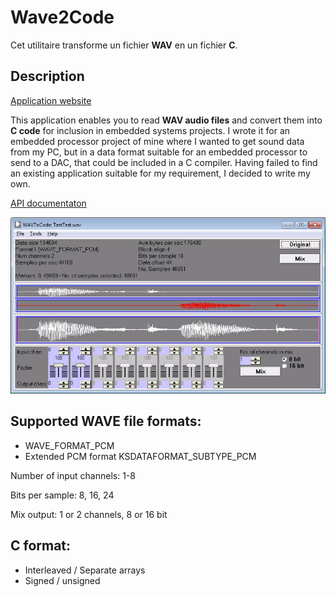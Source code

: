 # Wave2Code

Cet utilitaire transforme un fichier **WAV** en un fichier **C**.

## Description

[Application website](http://ccgi.cjseymour.plus.com/wavtocode/wavtocode.htm)

This application enables you to read **WAV audio files** and convert them into **C code** for inclusion in embedded systems projects. 
I wrote it for an embedded processor project of mine where I wanted to get sound data from my PC, 
but in a data format suitable for an embedded processor to send to a DAC, that could be included in a C compiler. 
Having failed to find an existing application suitable for my requirement, I decided to write my own.

[API documentaton ](wav2code.pdf)

![screenshot](wav2code.jpg)

## Supported WAVE file formats: 

* WAVE_FORMAT_PCM
* Extended PCM format KSDATAFORMAT_SUBTYPE_PCM

Number of input channels: 1-8

Bits per sample: 8, 16, 24

Mix output: 1 or 2 channels, 8 or 16 bit

## C format: 

* Interleaved / Separate arrays
* Signed / unsigned


